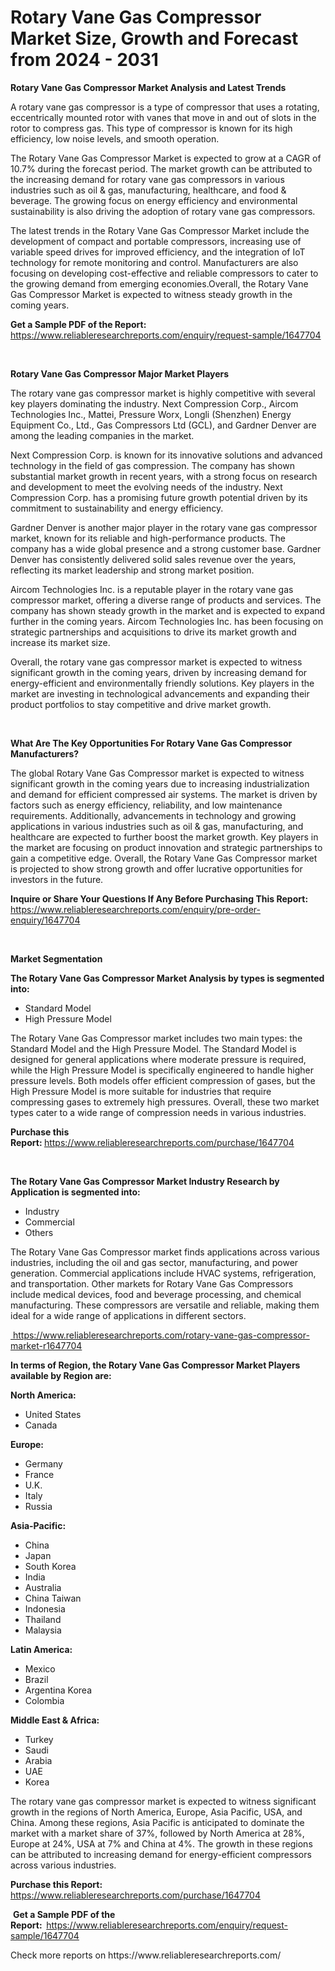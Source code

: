 <p><h1>Rotary Vane Gas Compressor Market Size, Growth and Forecast from 2024 - 2031</h1></p><p><strong>Rotary Vane Gas Compressor Market Analysis and Latest Trends</strong></p>
<p><p>A rotary vane gas compressor is a type of compressor that uses a rotating, eccentrically mounted rotor with vanes that move in and out of slots in the rotor to compress gas. This type of compressor is known for its high efficiency, low noise levels, and smooth operation.</p><p>The Rotary Vane Gas Compressor Market is expected to grow at a CAGR of 10.7% during the forecast period. The market growth can be attributed to the increasing demand for rotary vane gas compressors in various industries such as oil & gas, manufacturing, healthcare, and food & beverage. The growing focus on energy efficiency and environmental sustainability is also driving the adoption of rotary vane gas compressors.</p><p>The latest trends in the Rotary Vane Gas Compressor Market include the development of compact and portable compressors, increasing use of variable speed drives for improved efficiency, and the integration of IoT technology for remote monitoring and control. Manufacturers are also focusing on developing cost-effective and reliable compressors to cater to the growing demand from emerging economies.Overall, the Rotary Vane Gas Compressor Market is expected to witness steady growth in the coming years.</p></p>
<p><strong>Get a Sample PDF of the Report:&nbsp;</strong> <a href="https://www.reliableresearchreports.com/enquiry/request-sample/1647704">https://www.reliableresearchreports.com/enquiry/request-sample/1647704</a></p>
<p>&nbsp;</p>
<p><strong>Rotary Vane Gas Compressor Major Market Players</strong></p>
<p><p>The rotary vane gas compressor market is highly competitive with several key players dominating the industry. Next Compression Corp., Aircom Technologies Inc., Mattei, Pressure Worx, Longli (Shenzhen) Energy Equipment Co., Ltd., Gas Compressors Ltd (GCL), and Gardner Denver are among the leading companies in the market.</p><p>Next Compression Corp. is known for its innovative solutions and advanced technology in the field of gas compression. The company has shown substantial market growth in recent years, with a strong focus on research and development to meet the evolving needs of the industry. Next Compression Corp. has a promising future growth potential driven by its commitment to sustainability and energy efficiency.</p><p>Gardner Denver is another major player in the rotary vane gas compressor market, known for its reliable and high-performance products. The company has a wide global presence and a strong customer base. Gardner Denver has consistently delivered solid sales revenue over the years, reflecting its market leadership and strong market position.</p><p>Aircom Technologies Inc. is a reputable player in the rotary vane gas compressor market, offering a diverse range of products and services. The company has shown steady growth in the market and is expected to expand further in the coming years. Aircom Technologies Inc. has been focusing on strategic partnerships and acquisitions to drive its market growth and increase its market size.</p><p>Overall, the rotary vane gas compressor market is expected to witness significant growth in the coming years, driven by increasing demand for energy-efficient and environmentally friendly solutions. Key players in the market are investing in technological advancements and expanding their product portfolios to stay competitive and drive market growth.</p></p>
<p>&nbsp;</p>
<p><strong>What Are The Key Opportunities For Rotary Vane Gas Compressor Manufacturers?</strong></p>
<p><p>The global Rotary Vane Gas Compressor market is expected to witness significant growth in the coming years due to increasing industrialization and demand for efficient compressed air systems. The market is driven by factors such as energy efficiency, reliability, and low maintenance requirements. Additionally, advancements in technology and growing applications in various industries such as oil & gas, manufacturing, and healthcare are expected to further boost the market growth. Key players in the market are focusing on product innovation and strategic partnerships to gain a competitive edge. Overall, the Rotary Vane Gas Compressor market is projected to show strong growth and offer lucrative opportunities for investors in the future.</p></p>
<p><strong>Inquire or Share Your Questions If Any Before Purchasing This Report:</strong> <a href="https://www.reliableresearchreports.com/enquiry/pre-order-enquiry/1647704">https://www.reliableresearchreports.com/enquiry/pre-order-enquiry/1647704</a></p>
<p>&nbsp;</p>
<p><strong>Market Segmentation</strong></p>
<p><strong>The Rotary Vane Gas Compressor Market Analysis by types is segmented into:</strong></p>
<p><ul><li>Standard Model</li><li>High Pressure Model</li></ul></p>
<p><p>The Rotary Vane Gas Compressor market includes two main types: the Standard Model and the High Pressure Model. The Standard Model is designed for general applications where moderate pressure is required, while the High Pressure Model is specifically engineered to handle higher pressure levels. Both models offer efficient compression of gases, but the High Pressure Model is more suitable for industries that require compressing gases to extremely high pressures. Overall, these two market types cater to a wide range of compression needs in various industries.</p></p>
<p><strong>Purchase this Report:&nbsp;</strong><a href="https://www.reliableresearchreports.com/purchase/1647704">https://www.reliableresearchreports.com/purchase/1647704</a></p>
<p>&nbsp;</p>
<p><strong>The Rotary Vane Gas Compressor Market Industry Research by Application is segmented into:</strong></p>
<p><ul><li>Industry</li><li>Commercial</li><li>Others</li></ul></p>
<p><p>The Rotary Vane Gas Compressor market finds applications across various industries, including the oil and gas sector, manufacturing, and power generation. Commercial applications include HVAC systems, refrigeration, and transportation. Other markets for Rotary Vane Gas Compressors include medical devices, food and beverage processing, and chemical manufacturing. These compressors are versatile and reliable, making them ideal for a wide range of applications in different sectors.</p></p>
<p><a href="https://www.reliableresearchreports.com/rotary-vane-gas-compressor-market-r1647704">&nbsp;https://www.reliableresearchreports.com/rotary-vane-gas-compressor-market-r1647704</a></p>
<p><strong>In terms of Region, the Rotary Vane Gas Compressor Market Players available by Region are:</strong></p>
<p>
    <p> <strong> North America: </strong>
        <ul>
            <li>United States</li>
            <li>Canada</li>
        </ul>
        </p> 
    <p> <strong> Europe: </strong>
        <ul>
            <li>Germany</li>
            <li>France</li>
            <li>U.K.</li>
            <li>Italy</li>
            <li>Russia</li>
        </ul>
        </p> 
    <p> <strong> Asia-Pacific: </strong>
        <ul>
            <li>China</li>
            <li>Japan</li>
            <li>South Korea</li>
            <li>India</li>
            <li>Australia</li>
            <li>China Taiwan</li>
            <li>Indonesia</li>
            <li>Thailand</li>
            <li>Malaysia</li>
        </ul>
        </p> 
    <p> <strong> Latin America: </strong>
        <ul>
            <li>Mexico</li>
            <li>Brazil</li>
            <li>Argentina Korea</li>
            <li>Colombia</li>
        </ul>
        </p> 
    <p> <strong> Middle East & Africa: </strong>
        <ul>
            <li>Turkey</li>
            <li>Saudi</li>
            <li>Arabia</li>
            <li>UAE</li>
            <li>Korea</li>
        </ul>
    </p>
    </p>
<p><p>The rotary vane gas compressor market is expected to witness significant growth in the regions of North America, Europe, Asia Pacific, USA, and China. Among these regions, Asia Pacific is anticipated to dominate the market with a market share of 37%, followed by North America at 28%, Europe at 24%, USA at 7% and China at 4%. The growth in these regions can be attributed to increasing demand for energy-efficient compressors across various industries.</p></p>
<p><strong>Purchase this Report: </strong><a href="https://www.reliableresearchreports.com/purchase/1647704">https://www.reliableresearchreports.com/purchase/1647704</a></p>
<p>&nbsp;<strong>Get a Sample PDF of the Report:&nbsp;&nbsp;</strong><a href="https://www.reliableresearchreports.com/enquiry/request-sample/1647704">https://www.reliableresearchreports.com/enquiry/request-sample/1647704</a></p>
<p><strong></strong></p>
<p>Check more reports on https://www.reliableresearchreports.com/</p>
